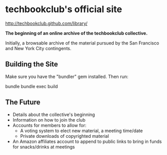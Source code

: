 techbookclub's official site
===================

http://techbookclub.github.com/library/

**The beginning of an online archive of the techbookclub collective.**

Initially, a browsable archive of the material pursued by the San Francisco and New York City contingents.

Building the Site
-------------------
Make sure you have the "bundler" gem installed. Then run:

  bundle
  bundle exec build


The Future
-------------------

- Details about the collective's beginning
- Information on how to join the club
- Accounts for members to allow for:
  - A voting system to elect new material, a meeting time/date
  - Private downloads of copyrighted material
- An Amazon affiliates account to append to public links to bring in funds for snacks/drinks at meetings
